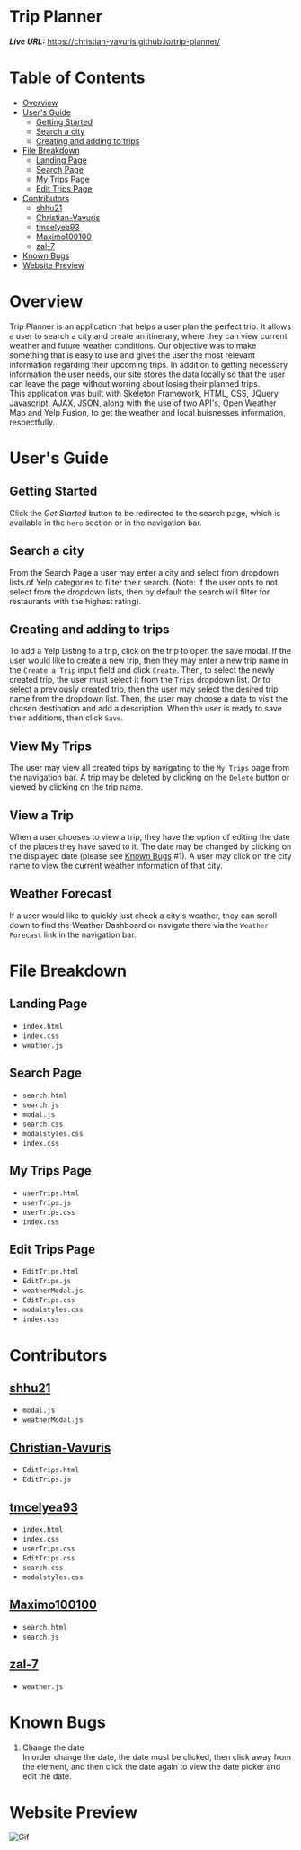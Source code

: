 # Trip Planner

__*Live URL:*__  https://christian-vavuris.github.io/trip-planner/

# Table of Contents
- [Overview](#overview)
- [User's Guide](#users-guide)
  * [Getting Started](#getting-started)
  * [Search a city](#search-a-city)
  * [Creating and adding to trips](#creating-and-adding-to-trips)
- [File Breakdown](#file-breakdown)
  * [Landing Page](#landing-page)
  * [Search Page](#search-page)
  * [My Trips Page](#my-trips-page)
  * [Edit Trips Page](#edit-trips-page)
- [Contributors](#contributors)
  * [shhu21](#shhu21)
  * [Christian-Vavuris](#christian-vavuris)
  * [tmcelyea93](#tmcelyea93)
  * [Maximo100100](#maximo100100)
  * [zal-7](#zal-7)
- [Known Bugs](#known-bugs)
- [Website Preview](#website-preview)

# Overview
Trip Planner is an application that helps a user plan the perfect trip. It allows a user to search a city and create an itinerary, where they can view current weather and future weather conditions.  Our objective was to make something that is easy to use and gives the user the most relevant information regarding their upcoming trips. In addition to getting necessary information the user needs, our site stores the data locally so that the user can leave the page without worring about losing their planned trips. 
</br>
This application was built with Skeleton Framework, HTML, CSS, JQuery, Javascript, AJAX, JSON, along with the use of two API's, Open Weather Map and Yelp Fusion, to get the weather and local buisnesses information, respectfully.

# User's Guide

## Getting Started 
Click the *Get Started* button to be redirected to the search page, which is available in the `hero` section or in the navigation bar.

## Search a city
From the Search Page a user may enter a city and select from dropdown lists of Yelp categories to filter their search. (Note: If the user opts to not select from the dropdown lists, then by default the search will filter for restaurants with the highest rating). 

## Creating and adding to trips
To add a Yelp Listing to a trip, click on the trip to open the save modal.  If the user would like to create a new trip, then they may enter a new trip name in the `Create a Trip` input field and click `Create`.  Then, to select the newly created trip, the user must select it from the `Trips` dropdown list.  Or to select a previously created trip, then the user may select the desired trip name from the dropdown list.  Then, the user may choose a date to visit the chosen destination and add a description.  When the user is ready to save their additions, then click `Save`.

## View My Trips
The user may view all created trips by navigating to the `My Trips` page from the navigation bar. A trip may be deleted by clicking on the `Delete` button or viewed by clicking on the trip name.

## View a Trip
When a user chooses to view a trip, they have the option of editing the date of the places they have saved to it.  The date may be changed by clicking on the displayed date (please see [Known Bugs](#known-bugs) #1).  A user may click on the city name to view the current weather information of that city.

## Weather Forecast
If a user would like to quickly just check a city's weather, they can scroll down to find the Weather Dashboard or navigate there via the `Weather Forecast` link in the navigation bar.

# File Breakdown

## Landing Page
* `index.html`
* `index.css`
* `weather.js`

## Search Page
* `search.html`
* `search.js`
* `modal.js`
* `search.css`
* `modalstyles.css`
* `index.css`

## My Trips Page
* `userTrips.html`
* `userTrips.js`
* `userTrips.css`
* `index.css`

## Edit Trips Page
* `EditTrips.html`
* `EditTrips.js`
* `weatherModal.js`
* `EditTrips.css`
* `modalstyles.css`
* `index.css`

# Contributors
## [shhu21](https://github.com/shhu21)
* `modal.js`
* `weatherModal.js`

## [Christian-Vavuris](https://github.com/Christian-Vavuris/)
* `EditTrips.html`
* `EditTrips.js`

## [tmcelyea93](https://github.com/tmcelyea93/)
* `index.html`
* `index.css`
* `userTrips.css`
* `EditTrips.css`
* `search.css`
* `modalstyles.css`

## [Maximo100100](https://github.com/Maximo100100/)
* `search.html`
* `search.js`


## [zal-7](https://github.com/zal-7/)
* `weather.js`

# Known Bugs

1. Change the date </br>
In order change the date, the date must be clicked, then click away from the element, and then click the date again to view the date picker and edit the date.

# Website Preview
![Gif](https://github.com/Christian-Vavuris/Trip-Planner/blob/readme/gif/assets/images/Vacation.gif)
